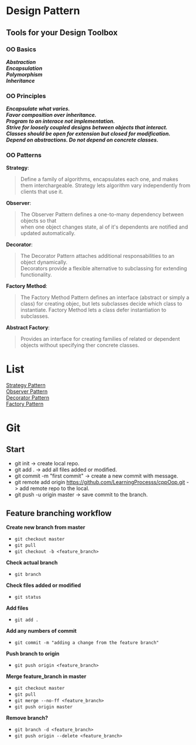 # Design Pattern

## Tools for your Design Toolbox

### OO Basics

_**Abstraction**_  
_**Encapsulation**_  
_**Polymorphism**_  
_**Inheritance**_  

### OO Principles

_**Encapsulate what varies.**_  
_**Favor composition over inheritance.**_  
_**Program to an interace not implementation.**_  
_**Strive for loosely coupled designs between objects that interact.**_  
_**Classes should be open for extension but closed for modification.**_  
_**Depend on abstractions. Do not depend on concrete classes.**_

### OO Patterns

**Strategy**:  
>Define a family of algorithms, encapsulates each one, and makes them interchargeable. Strategy lets algorithm vary independently from clients that use it.  

**Observer**:  
>The Observer Pattern defines a one-to-many dependency between objects so that  
when one object changes state, al of it's dependents are notified and updated automatically.  

**Decorator**:  
>The Decorator Pattern attaches additional responsabilities to an object dynamically.  
Decorators provide a flexible alternative to subclassing for extending functionality.  

**Factory Method**:
>The Factory Method Pattern defines an interface (abstract or simply a class) for creating objec, but lets subclasses decide which class to instantiate. Factory Method lets a class defer instantiation to subclasses.

**Abstract Factory**:
>Provides an interface for creating families of related or dependent objects without specifying ther concrete classes.

# List

[Strategy Pattern](src/strategy_pattern/README.md)  
[Observer Pattern](src/observer_pattern/README.md)  
[Decorator Pattern](src/decorator_pattern/README.md)  
[Factory Pattern](src/factory_pattern/README.md)

# Git

## Start

- git init -> create local repo.  
- git add . -> add all files added or modified.  
- git commit -m "first commit" -> create a new commit with message.  
- git remote add origin https://github.com/LearningProcesss/cppOop.git -> add remote repo to the local.  
- git push -u origin master -> save commit to the branch.  

## Feature branching workflow

**Create new branch from master** 

- `git checkout master`
- `git pull`
- `git checkout -b <feature_branch>`

**Check actual branch** 

- `git branch`

**Check files added or modified** 

- `git status`

**Add files** 

- `git add .`

**Add any numbers of commit**

- `git commit -m "adding a change from the feature branch"`

**Push branch to origin**

- `git push origin <feature_branch>`

**Merge feature_branch in master**

- `git checkout master`
- `git pull`
- `git merge --no-ff <feature_branch>`
- `git push origin master`

**Remove branch?**

- `git branch -d <feature_branch>`
- `git push origin --delete <feature_branch>`
